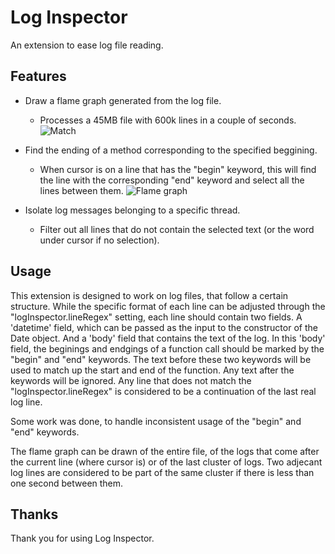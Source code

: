 # Log Inspector

An extension to ease log file reading.

## Features

* Draw a flame graph generated from the log file.
  * Processes a 45MB file with 600k lines in a couple of seconds.
![Match](https://drive.google.com/uc?export=view&id=1p19foLm4V7sWq2nuvav1pX2k2G6aiwm6)

* Find the ending of a method corresponding to the specified beggining.
  * When cursor is on a line that has the "begin" keyword, this will find the line with the corresponding "end" keyword
  and select all the lines between them.
![Flame graph](https://drive.google.com/uc?export=view&id=1HKH-7i2rsxieyIiVQBp2YQeFRwW139kg)

* Isolate log messages belonging to a specific thread.
  * Filter out all lines that do not contain the selected text (or the word under cursor if no selection).

## Usage
This extension is designed to work on log files, that follow a certain structure. While the specific
format of each line can be adjusted through the "logInspector.lineRegex" setting, each line should contain two fields. A 
'datetime' field, which can be passed as the input to the constructor of the Date object.
And a 'body' field that contains the text of the log. In this 'body' field, the beginings and endgings of a function call
should be marked by the "begin" and "end" keywords. The text before these two keywords will be used to match up the start
and end of the function. Any text after the keywords will be ignored.
Any line that does not match the "logInspector.lineRegex" is considered to be a continuation of the last real log line.

Some work was done, to handle inconsistent usage of the "begin" and "end" keywords.

The flame graph can be drawn of the entire file, of the logs that come after the current line (where cursor is)
or of the last cluster of logs. Two adjecant log lines are considered to be part of the same cluster if there is less
than one second between them.


## Thanks
Thank you for using Log Inspector.



